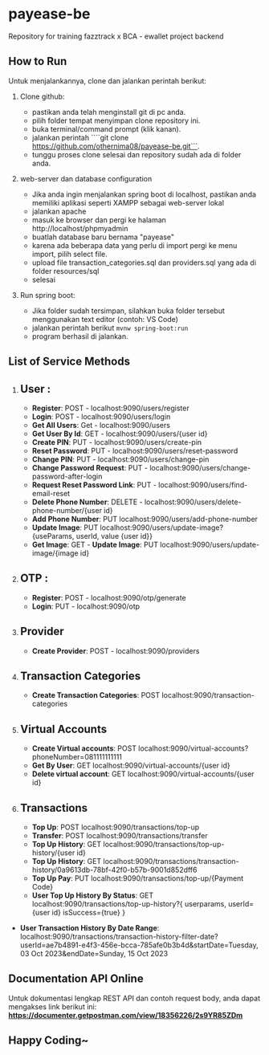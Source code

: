 # payease-be
Repository for training fazztrack x BCA - ewallet project backend

## How to Run
Untuk menjalankannya, clone dan jalankan perintah berikut:   
1. Clone github: 
    - pastikan anda telah menginstall git di pc anda.
    - pilih folder tempat menyimpan clone repository ini.
    - buka terminal/command prompt (klik kanan).
    - jalankan perintah ````git clone https://github.com/othernima08/payease-be.git```.
    - tunggu proses clone selesai dan repository sudah ada di folder anda.

2. web-server dan database configuration
    - Jika anda ingin menjalankan spring boot di localhost, pastikan anda memiliki aplikasi seperti XAMPP sebagai web-server lokal
    - jalankan apache
    - masuk ke browser dan pergi ke halaman http://localhost/phpmyadmin
    - buatlah database baru bernama "payease"
    - karena ada beberapa data yang perlu di import pergi ke menu import, pilih select file.
    - upload file transaction_categories.sql dan providers.sql yang ada di folder resources/sql
    - selesai

2. Run spring boot:
    - Jika folder sudah tersimpan, silahkan buka folder tersebut menggunakan text editor (contoh: VS Code)
    - jalankan perintah berikut ```mvnw spring-boot:run```
    - program berhasil di jalankan.

## List of Service Methods

1. ## User :
    - **Register**: POST - localhost:9090/users/register
    - **Login**: POST - localhost:9090/users/login
    - **Get All Users**: Get - localhost:9090/users
    - **Get User By Id**: GET - localhost:9090/users/{user id}
    - **Create PIN**: PUT - localhost:9090/users/create-pin
    - **Reset Password**: PUT - localhost:9090/users/reset-password
    - **Change PIN**: PUT - localhost:9090/users/change-pin
    - **Change Password Request**: PUT - localhost:9090/users/change-password-after-login
    - **Request Reset Password Link**: PUT - localhost:9090/users/find-email-reset
    - **Delete Phone Number**: DELETE - localhost:9090/users/delete-phone-number/{user id}
    - **Add Phone Number**: PUT  localhost:9090/users/add-phone-number
    - **Update Image**: PUT  localhost:9090/users/update-image?{useParams, userId, value {user id}}
    - **Get Image**: GET    - **Update Image**: PUT  localhost:9090/users/update-image/{image id}

2. ## OTP :
    - **Register**: POST - localhost:9090/otp/generate
    - **Login**: PUT - localhost:9090/otp

3. ## Provider ##
    - **Create Provider**: POST - localhost:9090/providers

4. ## Transaction Categories ##
    - **Create Transaction Categories**: POST localhost:9090/transaction-categories

5. ## Virtual Accounts ##
    - **Create Virtual accounts**: POST localhost:9090/virtual-accounts?phoneNumber=081111111111
    - **Get By User**: GET localhost:9090/virtual-accounts/{user id}
    - **Delete virtual account**: GET localhost:9090/virtual-accounts/{user id}


6. ## Transactions ##
    - **Top Up**: POST localhost:9090/transactions/top-up
    - **Transfer**: POST localhost:9090/transactions/transfer
    - **Top Up History**: GET localhost:9090/transactions/top-up-history/{user id}
    - **Top Up History**: GET localhost:9090/transactions/transaction-history/0a9613db-78bf-42f0-b57b-9001d852dff6
    - **Top Up Pay**: PUT localhost:9090/transactions/top-up/{Payment Code}
    - **User Top Up History By Status**: GET localhost:9090/transactions/top-up-history?{
    userparams,
    userId={user id}
    isSuccess={true}
    }
 - **User Transaction History By Date Range**:
    localhost:9090/transactions/transaction-history-filter-date?userId=ae7b4891-e4f3-456e-bcca-785afe0b3b4d&startDate=Tuesday, 03 Oct 2023&endDate=Sunday, 15 Oct 2023


## Documentation API Online
Untuk dokumentasi lengkap REST API dan contoh request body, anda dapat mengakses link berikut ini: **https://documenter.getpostman.com/view/18356226/2s9YR85ZDm**

## Happy Coding~

